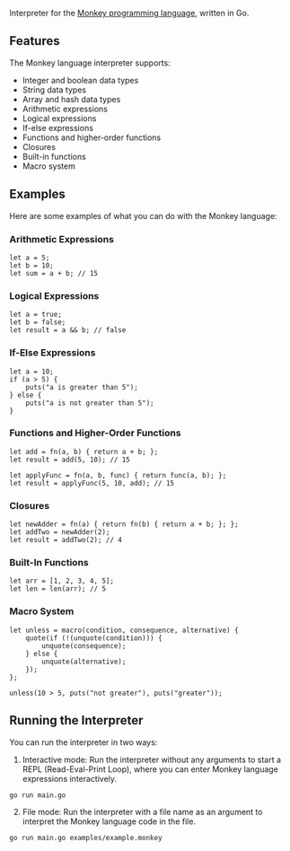 Interpreter for the [Monkey programming language](https://monkeylang.org/), written in Go.

## Features

The Monkey language interpreter supports:

- Integer and boolean data types
- String data types
- Array and hash data types
- Arithmetic expressions
- Logical expressions
- If-else expressions
- Functions and higher-order functions
- Closures
- Built-in functions
- Macro system

## Examples

Here are some examples of what you can do with the Monkey language:

### Arithmetic Expressions

```monkey
let a = 5;
let b = 10;
let sum = a + b; // 15
```

### Logical Expressions

```monkey
let a = true;
let b = false;
let result = a && b; // false
```

### If-Else Expressions

```monkey
let a = 10;
if (a > 5) {
    puts("a is greater than 5");
} else {
    puts("a is not greater than 5");
}
```

### Functions and Higher-Order Functions

```monkey
let add = fn(a, b) { return a + b; };
let result = add(5, 10); // 15

let applyFunc = fn(a, b, func) { return func(a, b); };
let result = applyFunc(5, 10, add); // 15
```

### Closures

```monkey
let newAdder = fn(a) { return fn(b) { return a + b; }; };
let addTwo = newAdder(2);
let result = addTwo(2); // 4
```

### Built-In Functions

```monkey
let arr = [1, 2, 3, 4, 5];
let len = len(arr); // 5
```

### Macro System

```monkey
let unless = macro(condition, consequence, alternative) {
    quote(if (!(unquote(condition))) {
        unquote(consequence);
    } else {
        unquote(alternative);
    });
};

unless(10 > 5, puts("not greater"), puts("greater"));
```

## Running the Interpreter

You can run the interpreter in two ways:

1. Interactive mode: Run the interpreter without any arguments to start a REPL (Read-Eval-Print Loop), where you can enter Monkey language expressions interactively.

```bash
go run main.go
```

2. File mode: Run the interpreter with a file name as an argument to interpret the Monkey language code in the file.

```bash
go run main.go examples/example.monkey
```